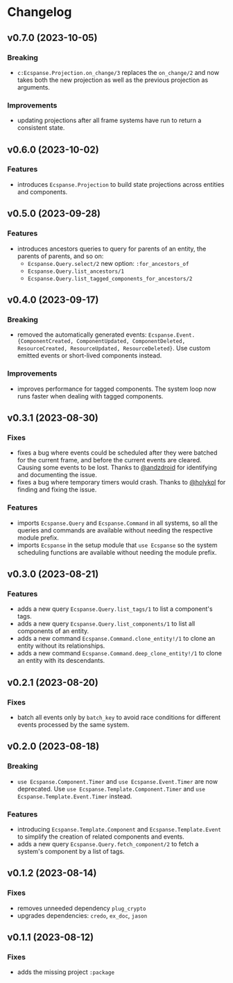 # Changelog

## v0.7.0 (2023-10-05)

### Breaking

- `c:Ecspanse.Projection.on_change/3` replaces the `on_change/2` and now takes both the new projection as well as the previous projection as arguments.

### Improvements

- updating projections after all frame systems have run to return a consistent state.

## v0.6.0 (2023-10-02)

### Features

- introduces `Ecspanse.Projection` to build state projections across entities and components.

## v0.5.0 (2023-09-28)

### Features

- introduces ancestors queries to query for parents of an entity, the parents of parents, and so on:
  - `Ecspanse.Query.select/2` new option: `:for_ancestors_of`
  - `Ecspanse.Query.list_ancestors/1`
  - `Ecspanse.Query.list_tagged_components_for_ancestors/2`

## v0.4.0 (2023-09-17)

### Breaking

- removed the automatically generated events: `Ecspanse.Event.{ComponentCreated, ComponentUpdated, ComponentDeleted, ResourceCreated, ResourceUpdated, ResourceDeleted}`. Use custom emitted events or short-lived components instead.

### Improvements

- improves performance for tagged components. The system loop now runs faster when dealing with tagged components.

## v0.3.1 (2023-08-30)

### Fixes

- fixes a bug where events could be scheduled after they were batched for the current frame, and before the current events are cleared. Causing some events to be lost. Thanks to [@andzdroid](https://github.com/andzdroid) for identifying and documenting the issue.
- fixes a bug where temporary timers would crash. Thanks to [@holykol](https://github.com/holykol) for finding and fixing the issue.

### Features

- imports `Ecspanse.Query` and `Ecspanse.Command` in all systems, so all the queries and commands are available without needing the respective module prefix.
- imports `Ecspanse` in the setup module that `use Ecspanse` so the system scheduling functions are available without needing the module prefix.

## v0.3.0 (2023-08-21)

### Features

- adds a new query `Ecspanse.Query.list_tags/1` to list a component's tags.
- adds a new query `Ecspanse.Query.list_components/1` to list all components of an entity.
- adds a new command `Ecspanse.Command.clone_entity!/1` to clone an entity without its relationships.
- adds a new command `Ecspanse.Command.deep_clone_entity!/1` to clone an entity with its descendants.

## v0.2.1 (2023-08-20)

### Fixes

- batch all events only by `batch_key` to avoid race conditions for different events processed by the same system.

## v0.2.0 (2023-08-18)

### Breaking

- `use Ecspanse.Component.Timer` and `use Ecspanse.Event.Timer` are now deprecated.
  Use `use Ecspanse.Template.Component.Timer` and `use Ecspanse.Template.Event.Timer` instead.

### Features

- introducing `Ecspanse.Template.Component` and `Ecspanse.Template.Event` to simplify the creation of related components and events.
- adds a new query `Ecspanse.Query.fetch_component/2` to fetch a system's component by a list of tags.

## v0.1.2 (2023-08-14)

### Fixes

- removes unneeded dependency `plug_crypto`
- upgrades dependencies: `credo`, `ex_doc`, `jason`

## v0.1.1 (2023-08-12)

### Fixes

- adds the missing project `:package`
